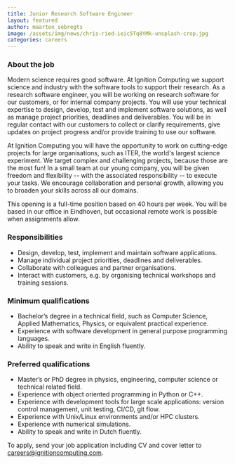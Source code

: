 ```yaml
---
title: Junior Research Software Engineer
layout: featured
author: maarten_sebregts
image: /assets/img/news/chris-ried-ieic5Tq8YMk-unsplash-crop.jpg
categories: careers
---
```


### About the job

Modern science requires good software. At Ignition Computing we support science and industry with the software tools to support their research. As a research software engineer, you will be working on research software for our customers, or for internal company projects. You will use your technical expertise to design, develop, test and implement software solutions, as well as manage project priorities, deadlines and deliverables. You will be in regular contact with our customers to collect or clarify requirements, give updates on project progress and/or provide training to use our software.

At Ignition Computing you will have the opportunity to work on cutting-edge projects for large organisations, such as ITER, the world's largest science experiment. We target complex and challenging projects, because those are the most fun! In a small team at our young company, you will be given freedom and flexibility -- with the associated responsibility -- to execute your tasks. We encourage collaboration and personal growth, allowing you to broaden your skills across all our domains.

This opening is a full-time position based on 40 hours per week. You will be based in our office in Eindhoven, but occasional remote work is possible when assignments allow.

### Responsibilities

- Design, develop, test, implement and maintain software applications.
- Manage individual project priorities, deadlines and deliverables.
- Collaborate with colleagues and partner organisations.
- Interact with customers, e.g. by organising technical workshops and training sessions.

### Minimum qualifications

- Bachelor’s degree in a technical field, such as Computer Science, Applied Mathematics, Physics, or equivalent practical experience.
- Experience with software development in general purpose programming languages.
- Ability to speak and write in English fluently.

### Preferred qualifications

- Master’s or PhD degree in physics, engineering, computer science or technical related field.
- Experience with object oriented programming in Python or C++.
- Experience with development tools for large scale applications: version control management, unit testing, CI/CD, git flow.
- Experience with Unix/Linux environments and/or HPC clusters.
- Experience with numerical simulations.
- Ability to speak and write in Dutch fluently.

To apply, send your job application including CV and cover letter to <careers@ignitioncomputing.com>.

